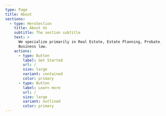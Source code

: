 ```yaml
---
type: Page
title: About
sections:
  - type: HeroSection
    title: About Us
    subtitle: The section subtitle
    text: >
      We specialize primarily in Real Estate, Estate Planning, Probate, and
      Business law. 
    actions:
      - type: Button
        label: Get Started
        url: /
        size: large
        variant: contained
        color: primary
      - type: Button
        label: Learn more
        url: /
        size: large
        variant: outlined
        color: primary
---
```

